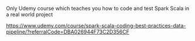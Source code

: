 Only Udemy course which teaches you how to code and test Spark Scala in a real world project 

https://www.udemy.com/course/spark-scala-coding-best-practices-data-pipeline/?referralCode=DBA026944F73C2D356CF
